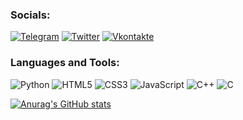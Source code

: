 ### Socials:
[![Telegram](https://img.shields.io/badge/-Telegram-090909?style=for-the-badge&logo=telegram&logoColor=27A0D9)](https://t.me/Khusrav_Toshmatov)
[![Twitter](https://img.shields.io/badge/-Twitter-090909?style=for-the-badge&logo=Twitter&logoColor=1C9DEB)](https://twitter.com/drrrcht)
[![Vkontakte](https://img.shields.io/badge/-Vkontakte-090909?style=for-the-badge&logo=Vk&logoColor=4F7DB3)](https://vk.com/khusrav_7202)

### Languages and Tools:
![Python](https://img.shields.io/badge/-Python-090909?style=for-the-badge&logo=python&logoColor=47C5FB)
![HTML5](https://img.shields.io/badge/-HTML5-090909?style=for-the-badge&logo=html5&logoColor=097CDB)
![CSS3](https://img.shields.io/badge/-CSS3-090909?style=for-the-badge&logo=css3&logoColor=F8C52C)
![JavaScript](https://img.shields.io/badge/-JavaScript-090909?style=for-the-badge&logo=JavaScript&logoColor=E9D54D)
![C++](https://img.shields.io/badge/-C++-090909?style=for-the-badge&logo=C%2b%2b&logoColor=6296CC)
![C](https://img.shields.io/badge/-C-090909?style=for-the-badge&logo=c&logoColor=E5D3FF)




[![Anurag's GitHub stats](https://github-readme-stats.vercel.app/api?username=drrrcht)](https://github.com/anuraghazra/github-readme-stats)
